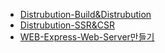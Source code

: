 - [Distrubution-Build&Distrubution](./Distrubution-Build&Distrubution.md)
- [Distrubution-SSR&CSR](./Distrubution-SSR&CSR)
- [WEB-Express-Web-Server만들기](./WEB-Express-Web-Server만들기.md)
